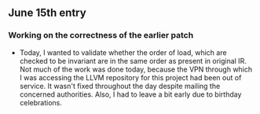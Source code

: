 ## June 15th entry

### Working on the correctness of the earlier patch
- Today, I wanted to validate whether the order of load, which are checked to be invariant are in the same order as present in original IR. Not much of the work was done today, because the VPN through which I was accessing the LLVM repository for this project had been out of service. It wasn't fixed throughout the day despite mailing the concerned authorities. Also, I had to leave a bit early due to birthday celebrations.
